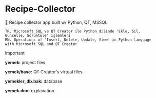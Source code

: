 # Recipe-Collector
🍜 Recipe collector app built w/ Python, QT, MSSQL

```
TR. Microsoft SQL ve QT Creator ile Python dilinde 'Ekle, Sil, Güncelle, Görüntüle' işlemleri
EN. Operations of 'Insert, Delete, Update, View' in Python language with Microsoft SQL and QT Creator
```

> [!IMPORTANT]
> **yemek:** project files
> 
> **yemek/base:** QT Creator's virtual files
> 
> **yemekler_db.bak:** database
>
> **yemek.doc:** explanation
